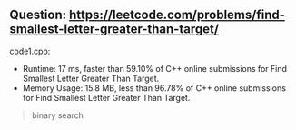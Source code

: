 ## Question: https://leetcode.com/problems/find-smallest-letter-greater-than-target/

code1.cpp:
* Runtime: 17 ms, faster than 59.10% of C++ online submissions for Find Smallest Letter Greater Than Target.
* Memory Usage: 15.8 MB, less than 96.78% of C++ online submissions for Find Smallest Letter Greater Than Target.
> binary search